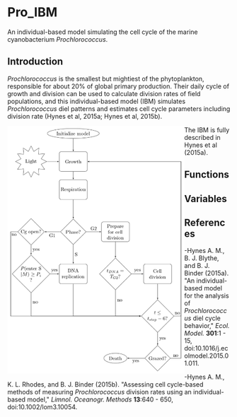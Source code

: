 # Pro_IBM
An individual-based model simulating the cell cycle of the marine cyanobacterium *Prochlorococcus*.

## Introduction

*Prochlorococcus* is the smallest but mightiest of the phytoplankton, responsible for about 20% of global primary production. Their daily cycle of growth and division can be used to calculate division rates of field populations, and this individual-based model (IBM) simulates *Prochlorococcus* diel patterns and estimates cell cycle parameters including division rate (Hynes et al, 2015a; Hynes et al, 2015b).

<img src = https://github.com/ANetTow/Pro_IBM/blob/master/Pro_IBM_flowchart.png title="Pro IBM Flowchart" align="left" style="float" width="400">

The IBM is fully described in Hynes et al (2015a). 

## Functions

## Variables

## References

-Hynes A. M., B. J. Blythe, and B. J. Binder (2015a).  "An individual-based model for the analysis of *Prochlorococcus* diel cycle behavior," *Ecol. Model.* **301**:1 - 15, doi:10.1016/j.ecolmodel.2015.01.011.

-Hynes A. M., K. L. Rhodes, and B. J. Binder (2015b).  "Assessing cell cycle-based methods of measuring *Prochlorococcus* division rates using an individual-based model," *Limnol. Oceanogr. Methods* **13**:640 - 650, doi:10.1002/lom3.10054.
